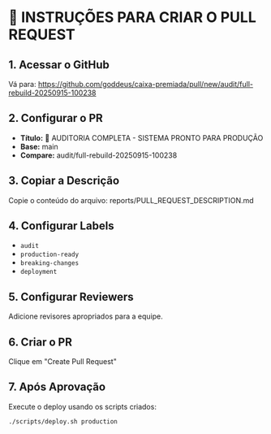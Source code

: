 
# 🚀 INSTRUÇÕES PARA CRIAR O PULL REQUEST

## 1. Acessar o GitHub
Vá para: https://github.com/goddeus/caixa-premiada/pull/new/audit/full-rebuild-20250915-100238

## 2. Configurar o PR
- **Título:** 🎯 AUDITORIA COMPLETA - SISTEMA PRONTO PARA PRODUÇÃO
- **Base:** main
- **Compare:** audit/full-rebuild-20250915-100238

## 3. Copiar a Descrição
Copie o conteúdo do arquivo: reports/PULL_REQUEST_DESCRIPTION.md

## 4. Configurar Labels
- `audit`
- `production-ready`
- `breaking-changes`
- `deployment`

## 5. Configurar Reviewers
Adicione revisores apropriados para a equipe.

## 6. Criar o PR
Clique em "Create Pull Request"

## 7. Após Aprovação
Execute o deploy usando os scripts criados:
```bash
./scripts/deploy.sh production
```
